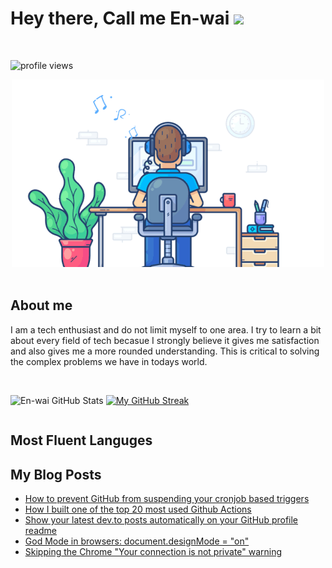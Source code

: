 # Hey there, Call me En-wai ![](https://user-images.githubusercontent.com/18350557/176309783-0785949b-9127-417c-8b55-ab5a4333674e.gif)
<br>
<p align="left"> <img src="https://komarev.com/ghpvc/?username=en-wai&label=Profile%20views&color=0e75b6&style=flat" alt="profile views" /> </p>

<div align="center">
    <img
        src="./banner/front-end_software_engineer.gif"
        alt="Software Engineer"
    />
</div>
<br>

## About me 
I am a tech enthusiast and do not limit myself to one area. I try to learn a bit about every field of tech becasue I strongly believe it gives me satisfaction and also gives me a more rounded understanding. This is critical to solving the complex problems we have in todays world.
<br><br>

<div style="display:flex;">
    
 ![En-wai GitHub Stats](https://github-readme-stats.vercel.app/api?username=en-wai&show_icons=true&theme=radical) 
 [![My GitHub Streak](https://streak-stats.demolab.com/?user=en-wai&theme=radical&env=PAT_1)](https://git.io/streak-stats)
    
</div>  

## Most Fluent Languges 

## My Blog Posts
<!-- BLOG-POST-LIST:START -->
- [How to prevent GitHub from suspending your cronjob based triggers](https://dev.to/gautamkrishnar/how-to-prevent-github-from-suspending-your-cronjob-based-triggers-knf)
- [How I built one of the top 20 most used Github Actions](https://www.gautamkrishnar.com/how-i-built-one-of-the-top-20-most-used-github-actions/)
- [Show your latest dev.to posts automatically on your GitHub profile readme](https://dev.to/gautamkrishnar/show-your-latest-dev-to-posts-automatically-in-your-github-profile-readme-3nk8)
- [God Mode in browsers: document.designMode = &quot;on&quot;](https://dev.to/gautamkrishnar/god-mode-in-browsers-document-designmode-on-2pmo)
- [Skipping the Chrome &quot;Your connection is not private&quot; warning](https://dev.to/gautamkrishnar/quickbits-1-skipping-the-chrome-your-connection-is-not-private-warning-4kp1)
<!-- BLOG-POST-LIST:END -->

